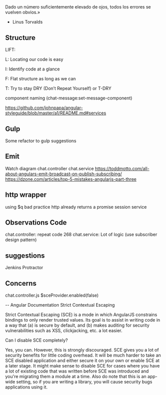 ##
Dado un número suficientemente elevado de ojos, todos los errores se vuelven obvios.»
- Linus Torvalds

## Structure
LIFT:

L: Locating our code is easy

I: Identify code at a glance

F: Flat structure as long as we can

T: Try to stay DRY (Don’t Repeat Yourself) or T-DRY

component naming (chat-message:set-message-component)

https://github.com/johnpapa/angular-styleguide/blob/master/a1/README.md#services

## Gulp
Some refactor to gulp suggestions

## Emit
Watch diagram
chat.controller 
chat.service
https://toddmotto.com/all-about-angulars-emit-broadcast-on-publish-subscribing/
https://dzone.com/articles/top-5-mistakes-angularjs-part-three

## http wrapper
using $q bad practice http already returns a promise
session service

## Observations Code
chat.controller: repeat code 268
chat.service: Lot of logic (use subscriber design pattern)

## suggestions
Jenkins
Protractor

## Concerns
chat.controller.js
$sceProvider.enabled(false)


-- Angular Documentation
Strict Contextual Escaping

Strict Contextual Escaping (SCE) is a mode in which AngularJS constrains bindings
to only render trusted values. Its goal is to assist in writing code in a way that (a)
is secure by default, and (b) makes auditing for security vulnerabilities such as XSS,
clickjacking, etc. a lot easier.

Can I disable SCE completely?

Yes, you can. However, this is strongly discouraged.
SCE gives you a lot of security benefits for little coding overhead.
It will be much harder to take an SCE disabled application and either secure it
on your own or enable SCE at a later stage.
It might make sense to disable SCE for cases where you have a lot of existing code
that was written before SCE was introduced and you're migrating them a module at a time.
Also do note that this is an app-wide setting, so if you are writing a library,
you will cause security bugs applications using it.
